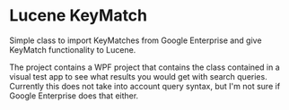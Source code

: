 Lucene KeyMatch
===============

Simple class to import KeyMatches from Google Enterprise and give KeyMatch functionality to Lucene.

The project contains a WPF project that contains the class contained in a visual test app to see what results you would get with search queries. Currently this does not take into account query syntax, but I'm not sure if Google Enterprise does that either. 
